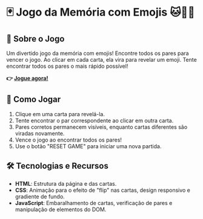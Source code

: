 # 🃏 Jogo da Memória com Emojis 🐱🐶🐸

## 🎯 Sobre o Jogo

Um divertido jogo da memória com emojis! Encontre todos os pares para vencer o jogo. Ao clicar em cada carta, ela vira para revelar um emoji. Tente encontrar todos os pares o mais rápido possível!

**👉 [Jogue agora!](https://gabrieodev.github.io/Jogo-da-Memoria/)**

## 🚀 Como Jogar

1. Clique em uma carta para revelá-la.
2. Tente encontrar o par correspondente ao clicar em outra carta.
3. Pares corretos permanecem visíveis, enquanto cartas diferentes são viradas novamente.
4. Vence o jogo ao encontrar todos os pares!
5. Use o botão "RESET GAME" para iniciar uma nova partida.

## 🛠️ Tecnologias e Recursos

- **HTML**: Estrutura da página e das cartas.
- **CSS**: Animação para o efeito de "flip" nas cartas, design responsivo e gradiente de fundo.
- **JavaScript**: Embaralhamento de cartas, verificação de pares e manipulação de elementos do DOM.
